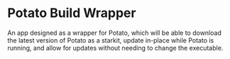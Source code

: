 # Potato Build Wrapper

An app designed as a wrapper for Potato, which will be able to download the latest version of Potato as a starkit, update in-place while Potato is running, and allow for updates without needing to change the executable.